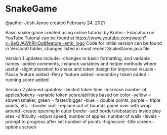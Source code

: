 # SnakeGame

@author Josh Janoe
created February 24, 2021
 
Basic snake game created using online tutorial by Krohn - Education on YouTube
Tutorial can be found at https://www.youtube.com/watch?v=9eQJAWhRHQg&feature=emb_logo
Code for initial version can be found in Version0 folder, changes listed in most recent SnakeGame.java file

Version 1 updates include:
-changes to basic formatting, and variable names
-added comments, instance variables and helper methods where useful
-slight alteration to snake and token design for improved visuals
-Pause feature added
-Retry feature added
-secondary token added
-running score added

Version 2 planned updates:
-limited token time
-increase number of apples/tokens
-variable token score/abilities based on color
  -yellow = slower/smaller, green = faster/bigger
  -blue = double points, purple = triple points, etc..
-border wall
  -replace out of bounds game over with wrap around
  -create opening in outer border
  -add borders/obstacles inside play area
-difficulty
  -adjust speed, number of apples, number of walls
-levels
 -prompt to progress after set number of points
-highscore
-title screen
-options screen

